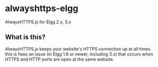 # alwayshttps-elgg
AlwaysHTTPS.js for Elgg 2.x, 3.x

## What is this?
AlwaysHTTPS.js keeps your website's HTTPS connection up at all times. this is fixes an issue (in Elgg 1.8 or newer, including 3.x) that occurs when HTTPS and HTTP ports are open at the same website.
